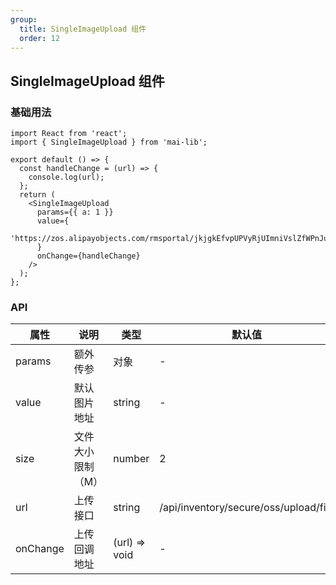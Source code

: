 ```yaml
---
group:
  title: SingleImageUpload 组件
  order: 12
---
```


## SingleImageUpload 组件

### 基础用法

```tsx
import React from 'react';
import { SingleImageUpload } from 'mai-lib';

export default () => {
  const handleChange = (url) => {
    console.log(url);
  };
  return (
    <SingleImageUpload
      params={{ a: 1 }}
      value={
        'https://zos.alipayobjects.com/rmsportal/jkjgkEfvpUPVyRjUImniVslZfWPnJuuZ.png'
      }
      onChange={handleChange}
    />
  );
};
```

### API

| 属性   | 说明              | 类型          | 默认值                                |
| ------ | ----------------- | ------------- | ------------------------------------- |
| params | 额外传参          | 对象          | -                                     |
| value  | 默认图片地址      | string        | -                                     |
| size   | 文件大小限制（M） | number        | 2                                     |
| url    | 上传接口          | string        | /api/inventory/secure/oss/upload/file |
| onChange  | 上传回调地址      | (url) => void | -                                     |

